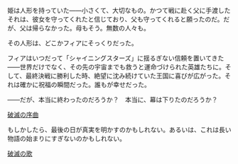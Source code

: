<!-- title: フィア -->
<!-- status: 生存 -->

姫は人形を持っていた――小さくて、大切なもの。かつて戦に赴く父に手渡したそれは、彼女を守ってくれたと信じており、父も守ってくれると願ったのだ。だが、父は帰らなかった。母もそう。無数の人々も。

その人形は、どこかフィアにそっくりだった。

フィアはいつだって「シャイニングスターズ」に揺るぎない信頼を置いてきた――世界だけでなく、その先の宇宙までも救うと運命づけられた英雄たちに。そして、最終決戦に勝利した時、絶望に沈み続けていた王国に喜びが広がった。それは確かに祝福の瞬間だった。誰もが幸せだった。

――だが、本当に終わったのだろうか？　本当に、幕は下りたのだろうか？

[破滅の序曲](#embed:https://www.youtube.com/live/FlPFFE5_X3Y?t=9888)

もしかしたら、最後の日が真実を明かすのかもしれない。あるいは、これは長い物語の始まりにすぎないのかもしれない。

[破滅の歌](#embed:https://www.youtube.com/live/FlPFFE5_X3Y?t=9923)

